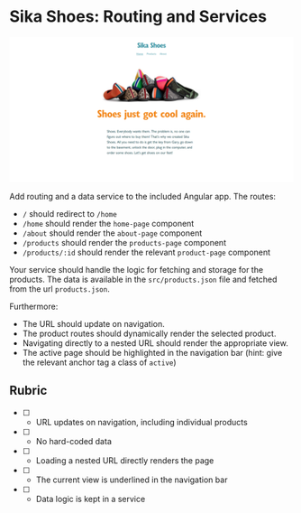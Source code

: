 # Sika Shoes: Routing and Services

![Shoe store](sika-shoes.png)

Add routing and a data service to the included Angular app. The routes:

* `/` should redirect to `/home`
* `/home` should render the `home-page` component
* `/about` should render the `about-page` component
* `/products` should render the `products-page` component
* `/products/:id` should render the relevant `product-page` component

Your service should handle the logic for fetching and storage for the products. The data is available in the `src/products.json` file and fetched from the url `products.json`.

Furthermore:

* The URL should update on navigation.
* The product routes should dynamically render the selected product.
* Navigating directly to a nested URL should render the appropriate view.
* The active page should be highlighted in the navigation bar (hint: give the relevant anchor tag a class of `active`)

## Rubric

* [ ] - URL updates on navigation, including individual products
* [ ] - No hard-coded data
* [ ] - Loading a nested URL directly renders the page
* [ ] - The current view is underlined in the navigation bar
* [ ] - Data logic is kept in a service
